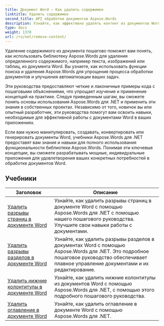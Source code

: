 ```yaml
---
title: Документ Word — Как удалить содержимое
linktitle: Удалить содержимое
second_title: API обработки документов Aspose.Words
description: Узнайте, как эффективно удалять контент из документов Word с помощью Aspose.Words for .NET. Следуйте пошаговым руководствам и используйте примеры кода C#, чтобы изучить различные методы удаления контента.
type: docs
weight: 1370
url: /ru/net/remove-content/
---
```

Удаление содержимого из документа пошагово поможет вам понять, как использовать библиотеку Aspose.Words для удаления определенного содержимого, например текста, изображений или таблиц, из документа Word. Вы узнаете, как использовать функции поиска и удаления Aspose.Words для упрощения процесса обработки документов и улучшения автоматизации ваших задач.

Эти руководства предоставляют четкие и лаконичные примеры кода с пошаговыми объяснениями, что упрощает изучение и применение концепций на практике. Следуя приведенным шагам, вы сможете понять основы использования Aspose.Words для .NET и применить эти знания в собственных проектах. Независимо от того, новичок вы или опытный разработчик, эти руководства помогут вам освоить навыки, необходимые для эффективной работы с документами Word в ваших приложениях.

Если вам нужно манипулировать, создавать, конвертировать или генерировать документы Word, учебники Aspose.Words для .NET предоставят вам знания и навыки для полного использования функциональности библиотеки Aspose.Words. Понимая эти ключевые концепции, вы сможете разрабатывать мощные, индивидуальные приложения для удовлетворения ваших конкретных потребностей в обработке документов Word.

 ## Учебники
| Заголовок | Описание |
| --- | --- |
| [Удалить разрывы страниц в документе Word](./remove-page-breaks/) | Узнайте, как удалить разрывы страниц в документе Word с помощью Aspose.Words для .NET с помощью нашего пошагового руководства. Улучшите свои навыки работы с документами. |
| [Удалить разрывы разделов в документе Word](./remove-section-breaks/) | Узнайте, как удалить разрывы разделов в документах Word с помощью Aspose.Words для .NET. Это подробное пошаговое руководство обеспечивает плавное управление документами и их редактирование.|
| [Удалить нижние колонтитулы в документе Word](./remove-footers/) | Узнайте, как удалить нижние колонтитулы из документов Word с помощью Aspose.Words для .NET, с помощью этого подробного пошагового руководства. |
| [Удалить оглавление в документе Word](./remove-table-of-contents/) | Узнайте, как удалить оглавление в документе Word с помощью Aspose.Words для .NET. |